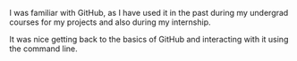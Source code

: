 I was familiar with GitHub, as I have used it in the past during my undergrad courses for my projects and also during my internship.

It was nice getting back to the basics of GitHub and interacting with it using the command line.
